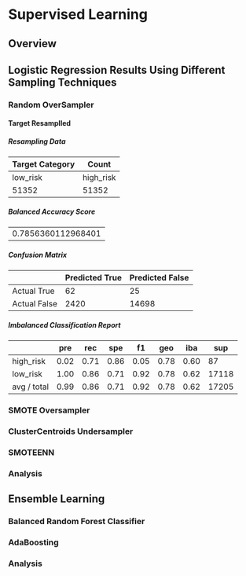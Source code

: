 # Supervised Learning

## Overview

## Logistic Regression Results Using Different Sampling Techniques

### Random OverSampler

#### Target Resamplled

##### Resampling Data
<table>
  <thead>
    <tr>
      <th>Target Category</th>
      <th>Count</th>
    </tr>
  </thead
  <tbody>
    <tr>
       <td>low_risk</td>
       <td>high_risk</td>
    </tr>
    <tr>
      <td>51352</td>
      <td>51352</td>
    </tr>
  </tbody>
</table>

##### Balanced Accuracy Score
<table>
  <tbody>
    <tr>
        <td>0.7856360112968401</td>
    </tr>
  </tbody>
</table>

##### Confusion Matrix
<table>
  <thead>
    <tr>
      <th></th>
      <th>Predicted True</th>
      <th>Predicted False</th>
    </tr>
  </thead
  <tbody>
    <tr>
       <td>Actual True</td>
       <td>62</td>
       <td>25</td>
    </tr>
    <tr>
      <td>Actual False</td>
      <td>2420</td>
      <td>14698</td>
    </tr>
  </tbody>
</table>

##### Imbalanced Classification Report
<table>
  <thead>
    <tr>
      <th></th>
      <th>pre</th>
      <th>rec</th>
      <th>spe</th>
      <th>f1</th>
      <th>geo</th>
      <th>iba</th>
      <th>sup</th>
    </tr>
  </thead
  <tbody>
    <tr>
       <td>high_risk</td>                                            
       <td>0.02</td>
       <td>0.71</td>
       <td>0.86</td>
       <td>0.05</td>
       <td>0.78</td>
       <td>0.60 </td>
       <td>87</td>
    </tr>
    <tr>
       <td>low_risk </td>                                         
       <td>1.00</td>                                           
       <td>0.86</td>
       <td>0.71</td>
       <td>0.92</td>
       <td>0.78</td>
       <td>0.62</td>
       <td>17118</td>
    </tr>
    <tr>
       <td>avg / total</td>                                         
       <td>0.99</td>                                           
       <td>0.86</td>
       <td>0.71 </td>
       <td>0.92</td>
       <td>0.78</td>
       <td>0.62</td>
       <td>17205</td>
    </tr>
  </tbody>
</table>

### SMOTE Oversampler
### ClusterCentroids Undersampler
### SMOTEENN

### Analysis

## Ensemble Learning

### Balanced Random Forest Classifier

### AdaBoosting

### Analysis
